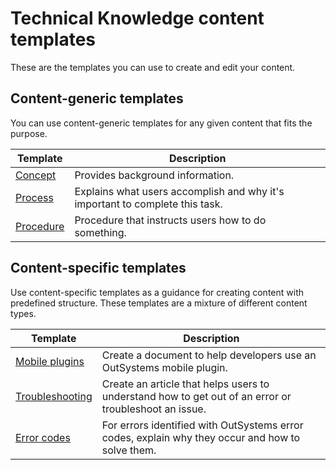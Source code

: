 # Technical Knowledge content templates

These are the templates you can use to create and edit your content.

## Content-generic templates

You can use content-generic templates for any given content that fits the purpose.

| Template                  | Description                                                                  |
| ------------------------- | ---------------------------------------------------------------------------- |
| [Concept](concept.md)     | Provides background information.                                             |
| [Process](process.md)     | Explains what users accomplish and why it's important to complete this task. |
| [Procedure](procedure.md) | Procedure that instructs users how to do something.                          |

## Content-specific templates

Use content-specific templates as a guidance for creating content with predefined structure. These templates are a mixture of different content types. 

| Template                                                         | Description                                                           |
| ---------------------------------------------------------------- | --------------------------------------------------------------------- |
| [Mobile plugins](./mobile-plugins/mobile-plugin-doc-template.md) | Create a document to help developers use an OutSystems mobile plugin. |
| [Troubleshooting](troubleshooting.md) | Create an article that helps users to understand how to get out of an error or troubleshoot an issue. |
| [Error codes](aaaa-bbbb-09999.md) | For errors identified with OutSystems error codes, explain why they occur and how to solve them. |
